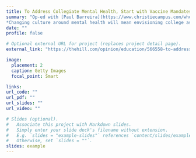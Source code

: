 ```yaml
---
title: To Address Collegiate Mental Health, Start with Vaccine Mandates and In-Person Classes
summary: "Op-ed with [Paul Barreira](https://www.christiecampus.com/who-we-are/our-team/paul-barreira). *The Hill*, August 5th, 2021.           
*Changing culture around mental health will mean envisioning college as a space where academic excellence is closely intertwined with meaningful social relationships and thriving mental health.*"
date: ""
profile: false

# Optional external URL for project (replaces project detail page).
external_link: "https://thehill.com/opinion/education/566558-to-address-collegiate-mental-health-start-with-vaccine-mandates-and-in"

image:
  placement: 2
  caption: Getty Images
  focal_point: Smart

links:
url_code: ""
url_pdf: ""
url_slides: ""
url_video: ""

# Slides (optional).
#   Associate this project with Markdown slides.
#   Simply enter your slide deck's filename without extension.
#   E.g. `slides = "example-slides"` references `content/slides/example-slides.md`.
#   Otherwise, set `slides = ""`.
slides: example
---
```

